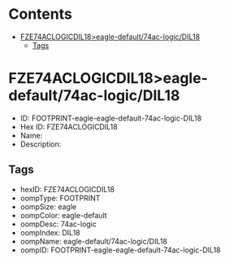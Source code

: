 



Contents
========

* [FZE74ACLOGICDIL18>eagle-default/74ac-logic/DIL18](#fze74aclogicdil18eagle-default74ac-logicdil18)
	* [Tags](#tags)

# FZE74ACLOGICDIL18>eagle-default/74ac-logic/DIL18

- ID: FOOTPRINT-eagle-eagle-default-74ac-logic-DIL18
- Hex ID: FZE74ACLOGICDIL18
- Name: 
- Description: 

## Tags

- hexID: FZE74ACLOGICDIL18
- oompType: FOOTPRINT
- oompSize: eagle
- oompColor: eagle-default
- oompDesc: 74ac-logic
- oompIndex: DIL18
- oompName: eagle-default/74ac-logic/DIL18
- oompID: FOOTPRINT-eagle-eagle-default-74ac-logic-DIL18
